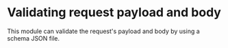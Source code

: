 # Validating request payload and body

This module can validate the request's payload and body by using a schema JSON file.
